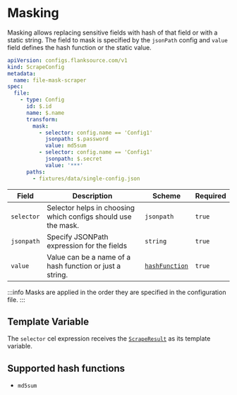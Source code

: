 # Masking

Masking allows replacing sensitive fields with hash of that field or with a static string.
The field to mask is specified by the `jsonPath` config and `value` field defines the hash function or the static value.

```yaml title="file-mask-scraper.yaml"
apiVersion: configs.flanksource.com/v1
kind: ScrapeConfig
metadata:
  name: file-mask-scraper
spec:
  file:
    - type: Config
      id: $.id
      name: $.name
      transform:
        mask:
          - selector: config.name == 'Config1'
            jsonpath: $.password
            value: md5sum
          - selector: config.name == 'Config1'
            jsonpath: $.secret
            value: '***'
      paths:
        - fixtures/data/single-config.json
```

| Field      | Description                                                   | Scheme                                            | Required |
| ---------- | ------------------------------------------------------------- | ------------------------------------------------- | -------- |
| `selector` | Selector helps in choosing which configs should use the mask. | <CommonLink to="jsonpath">`jsonpath`</CommonLink> | `true`   |
| `jsonpath` | Specify JSONPath expression for the fields                    | `string`                                          | `true`   |
| `value`    | Value can be a name of a hash function or just a string.      | [`hashFunction`](#supported-hash-functions)       | `true`   |

:::info
Masks are applied in the order they are specified in the configuration file.
:::

## Template Variable

The `selector` cel expression receives the [`ScrapeResult`](../references/scrape-result) as its template variable.

## Supported hash functions

- `md5sum`
